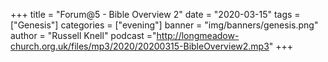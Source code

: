 +++
title = "Forum@5 - Bible Overview 2"
date = "2020-03-15"
tags = ["Genesis"]
categories = ["evening"]
banner = "img/banners/genesis.png"
author = "Russell Knell"
podcast ="http://longmeadow-church.org.uk/files/mp3/2020/20200315-BibleOverview2.mp3"
+++
